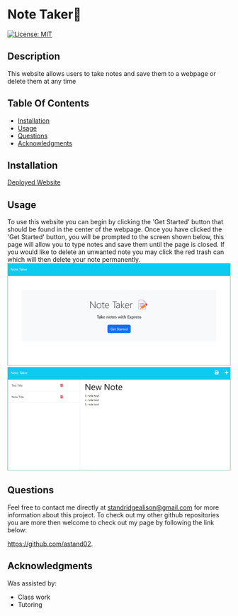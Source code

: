 # Note Taker📝

  [![License: MIT](https://img.shields.io/badge/License-MIT-yellow.svg)](https://opensource.org/licenses/MIT)


  ## Description 

  This website allows users to take notes and save them to a webpage or delete them at any time


  ## Table Of Contents
  - [Installation](#installation)
  - [Usage](#usage)
  - [Questions](#questions)
  - [Acknowledgments](#acknowledgments)


  ## Installation
  
  [Deployed Website]()


  ## Usage 

  To use this website you can begin by clicking the 'Get Started' button that should be found in the center of the webpage. Once you have clicked the 'Get Started' button, you will be prompted to the screen shown below, this page will allow you to type notes and save them until the page is closed. If you would like to delete an unwanted note you may click the red trash can which will then delete your note permanently.
![homePage](noteTaker.png)
![notesPage](noteTaker2.png)

  ## Questions 

  Feel free to contact me directly at standridgealison@gmail.com for more information about this project. 
  To check out my other github repositories you are more then welcome to check out my page by following the link below:

  https://github.com/astand02.


  ## Acknowledgments

  Was assisted by:
  - Class work
  - Tutoring 
